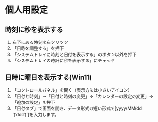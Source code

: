 # 個人用設定

## 時刻に秒を表示する

1. 右下にある時刻を右クリック
2. 「日時を調整する」を押下
3. 「システムトレイに時刻と日付を表示する」のボタン以外を押下
4. 「システムトレイの時計に秒を表示する」にチェック

## 日時に曜日を表示する(Win11)

1. 「コントロールパネル」を開く（表示方法は小さいアイコン）
2. 「日付と時刻」⇒「日付と時刻の変更」⇒「カレンダーの設定の変更」⇒「追加の設定」を押下
3. 「日付タブ」で画面を開き、データ形式の短い形式で[yyyy/MM/dd ‘(‘ddd’)’]を入力します。
